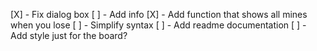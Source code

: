 [X] - Fix dialog box
[ ] - Add info
[X] - Add function that shows all mines when you lose
[ ] - Simplify syntax
[ ] - Add readme documentation
[ ] - Add style just for the board?
